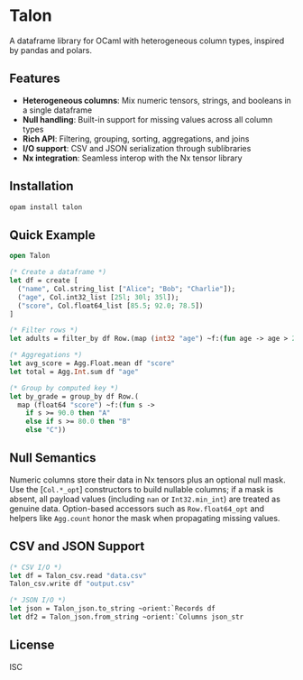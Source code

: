 # Talon

A dataframe library for OCaml with heterogeneous column types, inspired by pandas and polars.

## Features

- **Heterogeneous columns**: Mix numeric tensors, strings, and booleans in a single dataframe
- **Null handling**: Built-in support for missing values across all column types
- **Rich API**: Filtering, grouping, sorting, aggregations, and joins
- **I/O support**: CSV and JSON serialization through sublibraries
- **Nx integration**: Seamless interop with the Nx tensor library

## Installation

```bash
opam install talon
```

## Quick Example

```ocaml
open Talon

(* Create a dataframe *)
let df = create [
  ("name", Col.string_list ["Alice"; "Bob"; "Charlie"]);
  ("age", Col.int32_list [25l; 30l; 35l]);
  ("score", Col.float64_list [85.5; 92.0; 78.5])
]

(* Filter rows *)
let adults = filter_by df Row.(map (int32 "age") ~f:(fun age -> age > 25l))

(* Aggregations *)
let avg_score = Agg.Float.mean df "score"
let total = Agg.Int.sum df "age"

(* Group by computed key *)
let by_grade = group_by df Row.(
  map (float64 "score") ~f:(fun s ->
    if s >= 90.0 then "A" 
    else if s >= 80.0 then "B" 
    else "C"))
```

## Null Semantics

Numeric columns store their data in Nx tensors plus an optional null mask. Use
the [`Col.*_opt`] constructors to build nullable columns; if a mask is absent,
all payload values (including `nan` or `Int32.min_int`) are treated as genuine
data. Option-based accessors such as `Row.float64_opt` and helpers like
`Agg.count` honor the mask when propagating missing values.

## CSV and JSON Support

```ocaml
(* CSV I/O *)
let df = Talon_csv.read "data.csv"
Talon_csv.write df "output.csv"

(* JSON I/O *)
let json = Talon_json.to_string ~orient:`Records df
let df2 = Talon_json.from_string ~orient:`Columns json_str
```

## License

ISC
